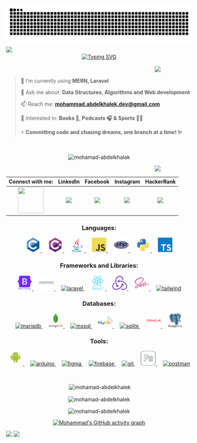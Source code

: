 <div align="center"> 
  <img src="https://github.com/mohamad-abdelkhalek/mohamad-abdelkhalek/blob/output/github-snake-dark.svg" alt="snake gif" />
</div>
  
<img src="https://user-images.githubusercontent.com/73097560/115834477-dbab4500-a447-11eb-908a-139a6edaec5c.gif">

<div align="center">
  <a href="https://git.io/typing-svg">
    <img src="https://readme-typing-svg.demolab.com?font=Righteous&size=36&duration=3000&pause=1000&color=36BCF7&vCenter=true&width=700&lines=Hello+Geeks+!+%E2%9D%A4;I'm+Mohammad+Abdelkhalek👋;A+Computer+Science+Graduate;A+Full-Stack+Developer+&#128104;&#8205;&#128187" alt="Typing SVG">
  </a>
</div>





<br>
<img src="https://media.tenor.com/Aw2-4sShkCUAAAAd/coding.gif" width="20%" hight="20%" align="right">
<br>

>🚀  I’m currently using **MERN, Laravel**
>
>💬  Ask me about: **Data Structures, Algorithms and Web development**
>
>📫  Reach me: **mohammad.abdelkhalek.dev@gmail.com**
>
>🙂  Interested in: **Books 📖, Podcasts 🎧 & Sports 🤾‍♀️**
>
>⚡  **Committing code and chasing dreams, one branch at a time! ✨**

<br>
<p align="center"> <img src="https://komarev.com/ghpvc/?username=mohamad-abdelkhalek&label=Profile%20views&color=141439&style=plastic" alt="mohamad-abdelkhalek" stroke-opacity="1"/> </p>
<img src="https://github.com/images/modules/search/dark.png" align="right" width="20%" hight="20%">
<br>


| Connect with me: | LinkedIn | Facebook | Instagram | HackerRank |
| :--------------: | :------: | :------: | :-------: | :--------: |
| <a href="https://www.linkedin.com/in/mohammad-abdelkhalek-b64405233/"><img src="https://media.tenor.com/Ud8Px21wDcYAAAAi/thisisfinland-finland.gif" height="70" width="70"></a> | <a href="https://www.linkedin.com/in/mohammad-abdelkhalek-b64405233/"><img src="https://raw.githubusercontent.com/rahuldkjain/github-profile-readme-generator/master/src/images/icons/Social/linked-in-alt.svg" height="45"></a> | <a href="https://fb.com/mohamad-j-abdelkhalek"><img src="https://raw.githubusercontent.com/rahuldkjain/github-profile-readme-generator/master/src/images/icons/Social/facebook.svg" height="45"></a> | <a href="https://instagram.com/mhmd_abdelkhalek"><img src="https://raw.githubusercontent.com/rahuldkjain/github-profile-readme-generator/master/src/images/icons/Social/instagram.svg" height="45"></a> | <a href="https://www.hackerrank.com/mohammad_ak_cs1"><img src="https://raw.githubusercontent.com/rahuldkjain/github-profile-readme-generator/master/src/images/icons/Social/hackerrank.svg" height="45"></a> |



<h3 align="center">Languages:</h3>
<p align="center">
  <a href="https://www.cprogramming.com/" target="_blank" rel="noreferrer">
    <img src="https://raw.githubusercontent.com/devicons/devicon/master/icons/c/c-original.svg" alt="c" width="40" height="40"/>
  </a>&nbsp;&nbsp;&nbsp;
  <a href="https://www.w3schools.com/cs/" target="_blank" rel="noreferrer">
    <img src="https://raw.githubusercontent.com/devicons/devicon/master/icons/csharp/csharp-original.svg" alt="csharp" width="40" height="40"/>
  </a>&nbsp;&nbsp;&nbsp;
  <a href="https://www.java.com" target="_blank" rel="noreferrer">
    <img src="https://raw.githubusercontent.com/devicons/devicon/master/icons/java/java-original.svg" alt="java" width="40" height="40"/>
  </a>&nbsp;&nbsp;&nbsp;
  <a href="https://developer.mozilla.org/en-US/docs/Web/JavaScript" target="_blank" rel="noreferrer">
    <img src="https://raw.githubusercontent.com/devicons/devicon/master/icons/javascript/javascript-original.svg" alt="javascript" width="40" height="40"/>
  </a>&nbsp;&nbsp;&nbsp;
  <a href="https://www.php.net" target="_blank" rel="noreferrer">
    <img src="https://raw.githubusercontent.com/devicons/devicon/master/icons/php/php-original.svg" alt="php" width="40" height="40"/>
  </a>&nbsp;&nbsp;&nbsp;
  <a href="https://www.python.org" target="_blank" rel="noreferrer">
    <img src="https://raw.githubusercontent.com/devicons/devicon/master/icons/python/python-original.svg" alt="python" width="40" height="40"/>
  </a>&nbsp;&nbsp;&nbsp;
  <a href="https://www.typescriptlang.org/" target="_blank" rel="noreferrer">
    <img src="https://raw.githubusercontent.com/devicons/devicon/master/icons/typescript/typescript-original.svg" alt="typescript" width="40" height="40"/>
  </a>
</p>

<h3 align="center">Frameworks and Libraries:</h3>
<p align="center">
  <a href="https://getbootstrap.com" target="_blank" rel="noreferrer">
    <img src="https://raw.githubusercontent.com/devicons/devicon/master/icons/bootstrap/bootstrap-plain-wordmark.svg" alt="bootstrap" width="40" height="40"/>
  </a>&nbsp;&nbsp;&nbsp;
  <a href="https://expressjs.com" target="_blank" rel="noreferrer">
    <img src="https://raw.githubusercontent.com/devicons/devicon/master/icons/express/express-original-wordmark.svg" alt="express" width="40" height="40"/>
  </a>&nbsp;&nbsp;&nbsp;
  <a href="https://laravel.com/" target="_blank" rel="noreferrer">
    <img src="https://cdn.worldvectorlogo.com/logos/laravel-2.svg" alt="laravel" width="40" height="40"/>
  </a>&nbsp;&nbsp;&nbsp;
  <a href="https://reactjs.org/" target="_blank" rel="noreferrer">
    <img src="https://raw.githubusercontent.com/devicons/devicon/master/icons/react/react-original-wordmark.svg" alt="react" width="40" height="40"/>
  </a>&nbsp;&nbsp;&nbsp;
  <a href="https://redux.js.org" target="_blank" rel="noreferrer">
    <img src="https://raw.githubusercontent.com/devicons/devicon/master/icons/redux/redux-original.svg" alt="redux" width="40" height="40"/>
  </a>&nbsp;&nbsp;&nbsp;
  <a href="https://sass-lang.com" target="_blank" rel="noreferrer">
    <img src="https://raw.githubusercontent.com/devicons/devicon/master/icons/sass/sass-original.svg" alt="sass" width="40" height="40"/>
  </a>&nbsp;&nbsp;&nbsp;
  <a href="https://tailwindcss.com/" target="_blank" rel="noreferrer">
    <img src="https://www.vectorlogo.zone/logos/tailwindcss/tailwindcss-icon.svg" alt="tailwind" width="40" height="40"/>
  </a>
</p>


<h3 align="center">Databases:</h3>
<p align="center">
  <a href="https://mariadb.org/" target="_blank" rel="noreferrer">
    <img src="https://www.vectorlogo.zone/logos/mariadb/mariadb-icon.svg" alt="mariadb" width="40" height="40"/>
  </a>&nbsp;&nbsp;&nbsp;
  <a href="https://www.mongodb.com/" target="_blank" rel="noreferrer">
    <img src="https://raw.githubusercontent.com/devicons/devicon/master/icons/mongodb/mongodb-original-wordmark.svg" alt="mongodb" width="40" height="40"/>
  </a>&nbsp;&nbsp;&nbsp;
  <a href="https://www.microsoft.com/en-us/sql-server" target="_blank" rel="noreferrer">
    <img src="https://www.svgrepo.com/show/303229/microsoft-sql-server-logo.svg" alt="mssql" width="40" height="40"/>
  </a>&nbsp;&nbsp;&nbsp;
  <a href="https://www.mysql.com/" target="_blank" rel="noreferrer">
    <img src="https://raw.githubusercontent.com/devicons/devicon/master/icons/mysql/mysql-original-wordmark.svg" alt="mysql" width="40" height="40"/>
  </a>&nbsp;&nbsp;&nbsp;
  <a href="https://www.sqlite.org/" target="_blank" rel="noreferrer">
    <img src="https://www.vectorlogo.zone/logos/sqlite/sqlite-icon.svg" alt="sqlite" width="40" height="40"/>
  </a>&nbsp;&nbsp;&nbsp;
  <a href="https://www.oracle.com/" target="_blank" rel="noreferrer">
    <img src="https://raw.githubusercontent.com/devicons/devicon/master/icons/oracle/oracle-original.svg" alt="oracle" width="40" height="40"/>
  </a>&nbsp;&nbsp;&nbsp;
  <a href="https://www.postgresql.org" target="_blank" rel="noreferrer">
    <img src="https://raw.githubusercontent.com/devicons/devicon/master/icons/postgresql/postgresql-original-wordmark.svg" alt="postgresql" width="40" height="40"/>
  </a>
</p>

<h3 align="center">Tools:</h3>
<p align="center">
  <a href="https://developer.android.com" target="_blank" rel="noreferrer">
    <img src="https://raw.githubusercontent.com/devicons/devicon/master/icons/android/android-original-wordmark.svg" alt="android" width="40" height="40"/>
  </a>&nbsp;&nbsp;&nbsp;
  <a href="https://www.arduino.cc/" target="_blank" rel="noreferrer">
    <img src="https://cdn.worldvectorlogo.com/logos/arduino-1.svg" alt="arduino" width="40" height="40"/>
  </a>&nbsp;&nbsp;&nbsp;
  <a href="https://www.figma.com/" target="_blank" rel="noreferrer">
    <img src="https://www.vectorlogo.zone/logos/figma/figma-icon.svg" alt="figma" width="40" height="40"/>
  </a>&nbsp;&nbsp;&nbsp;
  <a href="https://firebase.google.com/" target="_blank" rel="noreferrer">
    <img src="https://www.vectorlogo.zone/logos/firebase/firebase-icon.svg" alt="firebase" width="40" height="40"/>
  </a>&nbsp;&nbsp;&nbsp;
  <a href="https://git-scm.com/" target="_blank" rel="noreferrer">
    <img src="https://www.vectorlogo.zone/logos/git-scm/git-scm-icon.svg" alt="git" width="40" height="40"/>
  </a>&nbsp;&nbsp;&nbsp;
  <a href="https://www.photoshop.com/en" target="_blank" rel="noreferrer">
    <img src="https://raw.githubusercontent.com/devicons/devicon/master/icons/photoshop/photoshop-line.svg" alt="photoshop" width="40" height="40"/>
  </a>&nbsp;&nbsp;&nbsp;
  <a href="https://postman.com" target="_blank" rel="noreferrer">
    <img src="https://www.vectorlogo.zone/logos/getpostman/getpostman-icon.svg" alt="postman" width="40" height="40"/>
  </a>
</p>




<br>
<p align="center">&nbsp;<img align="center" src="https://github-readme-stats.vercel.app/api?username=mohamad-abdelkhalek&show_icons=true&theme=outrun&locale=en" alt="mohamad-abdelkhalek" /></p>

<p align="center"><img align="center" src="https://github-readme-streak-stats.herokuapp.com/?user=mohamad-abdelkhalek&theme=outrun" alt="mohamad-abdelkhalek" /></p>

<p align="center"><img align="center" src="https://github-readme-stats.vercel.app/api/top-langs?username=mohamad-abdelkhalek&show_icons=true&theme=outrun" alt="mohamad-abdelkhalek" /></p>

<p align="center">
  <a href="https://github.com/ashutosh00710/github-readme-activity-graph">
    <img src="https://github-readme-activity-graph.vercel.app/graph?username=mohamad-abdelkhalek&bg_color=141439&color=ffcc00&line=ffcc00&point=ff1aff&area=true&hide_border=true" width="700" height="350" alt="Mohammad's GitHub activity graph">
  </a>
</p>



<img src="https://raw.githubusercontent.com/trinib/trinib/82213791fa9ff58d3ca768ddd6de2489ec23ffca/images/footer.svg">

<img src="https://raw.githubusercontent.com/BrunnerLivio/brunnerlivio/master/images/marquee.svg">

